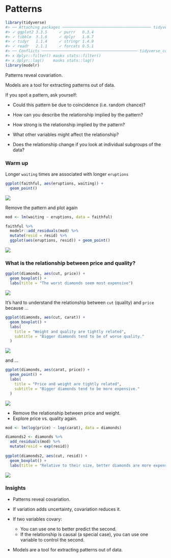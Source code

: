 
# Patterns

``` r
library(tidyverse)
#> ── Attaching packages ─────────────────────────────────────── tidyverse 1.3.1 ──
#> ✓ ggplot2 3.3.5     ✓ purrr   0.3.4
#> ✓ tibble  3.1.6     ✓ dplyr   1.0.7
#> ✓ tidyr   1.1.4     ✓ stringr 1.4.0
#> ✓ readr   2.1.1     ✓ forcats 0.5.1
#> ── Conflicts ────────────────────────────────────────── tidyverse_conflicts() ──
#> x dplyr::filter() masks stats::filter()
#> x dplyr::lag()    masks stats::lag()
library(modelr)
```

Patterns reveal covariation.

Models are a tool for extracting patterns out of data.

If you spot a pattern, ask yourself:

-   Could this pattern be due to coincidence (i.e. random chance)?

-   How can you describe the relationship implied by the pattern?

-   How strong is the relationship implied by the pattern?

-   What other variables might affect the relationship?

-   Does the relationship change if you look at individual subgroups of
    the data?

### Warm up

Longer `waiting` times are associated with longer `eruptions`

``` r
ggplot(faithful, aes(eruptions, waiting)) + 
  geom_point()
```

![](README_files/figure-gfm/unnamed-chunk-2-1.png)<!-- -->

Remove the pattern and plot again

``` r
mod <- lm(waiting ~ eruptions, data = faithful)

faithful %>% 
  modelr::add_residuals(mod) %>%
  mutate(resid = resid) %>%
  ggplot(aes(eruptions, resid)) + geom_point()
```

![](README_files/figure-gfm/unnamed-chunk-3-1.png)<!-- -->

### What is the relationship between price and quality?

``` r
ggplot(diamonds, aes(cut, price)) + 
  geom_boxplot() + 
  labs(title = "The worst diamonds seem most expensive")
```

![](README_files/figure-gfm/unnamed-chunk-4-1.png)<!-- -->

It’s hard to understand the relationship between `cut` (quality) and
`price` because …

``` r
ggplot(diamonds, aes(cut, carat)) + 
  geom_boxplot() +
  labs(
    title = "Weight and quality are tightly related",
    subtitle = "Bigger diamonds tend to be of worse quality."
  )
```

![](README_files/figure-gfm/unnamed-chunk-5-1.png)<!-- -->

and …

``` r
ggplot(diamonds, aes(carat, price)) + 
  geom_point() +
  labs(
    title = "Price and weight are tightly related",
    subtitle = "Bigger diamonds tend to be more expensive."
  )
```

![](README_files/figure-gfm/unnamed-chunk-6-1.png)<!-- -->

-   Remove the relationship between price and weight.
-   Explore price vs. quality again.

``` r
mod <- lm(log(price) ~ log(carat), data = diamonds)

diamonds2 <- diamonds %>% 
  add_residuals(mod) %>% 
  mutate(resid = exp(resid))
  
ggplot(diamonds2, aes(cut, resid)) + 
  geom_boxplot() +
  labs(title = "Relative to their size, better diamonds are more expensive.")
```

![](README_files/figure-gfm/unnamed-chunk-7-1.png)<!-- -->

### Insights

-   Patterns reveal covariation.

-   If variation adds uncertainty, covariation reduces it.

-   If two variables covary:

    -   You can use one to better predict the second.
    -   If the relationship is causal (a special case), you can use one
        variable to control the second.

-   Models are a tool for extracting patterns out of data.
